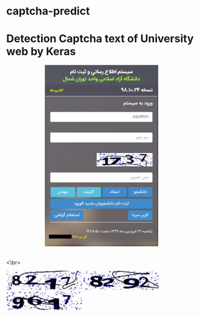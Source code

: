 # captcha-predict

# Detection Captcha text of University web by Keras

<p align="center">
  <img width="300" height="480" src="https://github.com/esnrhm/captcha-predict/blob/master/img/web.png">
</p>
<br>
<\br>
<p float="center">
  <img src="https://github.com/esnrhm/captcha-predict/blob/master/img/dataset/8217.jpg" width="200" />
  <img src="https://github.com/esnrhm/captcha-predict/blob/master/img/dataset/8292.jpg" width="200" /> 
  <img src="https://github.com/esnrhm/captcha-predict/blob/master/img/dataset/9617.jpg" width="200" />
</p>
